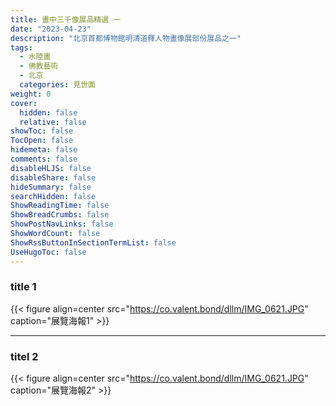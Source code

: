 ```yaml
---
title: 畫中三千像展品精選 一
date: "2023-04-23"
description: "北京首都博物館明清道釋人物畫像展部份展品之一"
tags:
  - 水陸畫
  - 佛教藝術
  - 北京
  categories: 見世面
weight: 0
cover:
  hidden: false
  relative: false
showToc: false
TocOpen: false
hidemeta: false
comments: false
disableHLJS: false
disableShare: false
hideSummary: false
searchHidden: false
ShowReadingTime: false
ShowBreadCrumbs: false
ShowPostNavLinks: false
ShowWordCount: false
ShowRssButtonInSectionTermList: false
UseHugoToc: false
---
```

### title 1
{{< figure align=center src="https://co.valent.bond/dllm/IMG_0621.JPG" caption="展覽海報1" >}}
***
### titel 2
{{< figure align=center src="https://co.valent.bond/dllm/IMG_0621.JPG" caption="展覽海報2" >}}